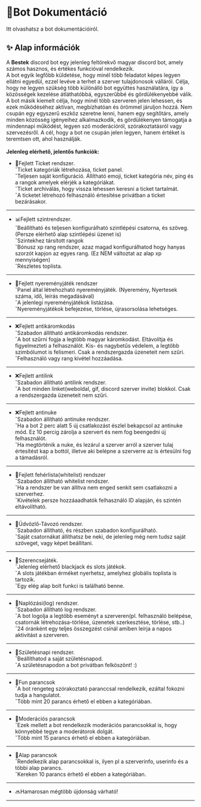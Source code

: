 # 📘Bot Dokumentáció <br>
Itt olvashatsz a bot dokumentációiról.
 ## ✨ Alap információk 

A **Bestek** discord bot egy jelenleg feltörekvő magyar discord bot, amely számos hasznos, és értékes funkcióval rendelkezik.<br>
A bot egyik legfőbb küldetése, hogy minél több feladatot képes legyen ellátni egyedül, ezzel levéve a terhet a szerver tulajdonosok válláról. Célja, hogy ne legyen szükség több különálló bot együttes használatára, így a közösségek kezelése átláthatóbbá, egyszerűbbé és gördülékenyebbé válik.<br>
A bot másik kiemelt célja, hogy minél több szerveren jelen lehessen, és ezek működéséhez aktívan, megbízhatóan és örömmel járuljon hozzá. Nem csupán egy egyszerű eszköz szeretne lenni, hanem egy segítőtárs, amely minden közösség igényeihez alkalmazkodik, és gördülékenyen támogatja a mindennapi működést, legyen szó moderációról, szórakoztatásról vagy szervezésről. A cél, hogy a bot ne csupán jelen legyen, hanem értéket is teremtsen ott, ahol használják.<br><br>
**Jelenleg elérhető, jelentős funkciók:**
  - 🎫Fejlett Ticket rendszer. <br>
    ˇTicket kategóriák létrehozása, ticket panel. <br>
    ˇTeljesen saját konfiguráció. Állítható emoji, ticket kategória név, ping és a rangok amelyek elérjék a kategóriákat.<br>
    ˇTicket archiválás, hogy vissza lehessen keresni a ticket tartalmát. <br>
    ˇA ticketet létrehozó felhasználó értesítése privátban a ticket bezárásakor. <br>
  --------------------------------------------------------------------------------

  - 📊Fejlett szintrendszer.<br>
    ˇBeállítható és teljesen konfigurálható szintlépési csatorna, és szöveg. (Persze elérhető alap szintlépési üzenet is)<br>
    ˇSzintekhez társított rangok<br>
    ˇBónusz xp rang rendszer, azaz magad konfigurálhatod hogy hanyas szorzót kapjon az egyes rang. (Ez NEM változtat az alap xp mennyiségen)<br>
    ˇRészletes toplista.<br>
  --------------------------------------------------------------------------------

  - 🎉Fejlett nyereményjáték rendszer<br>
    ˇPanel által létrehozható nyereményjáték. (Nyeremény, Nyertesek száma, idő,  leírás megadásával)<br>
    ˇA jelenlegi nyereményjátékok listázása.<br>
    ˇNyereményjátékok befejezése, törlése, újrasorsolása lehetséges.<br>
  --------------------------------------------------------------------------------

  - ❌Fejlett antikáromkodás<br>
    ˇSzabadon állítható antikáromkodás rendszer.<br>
    ˇA bot szűrni fogja a legtöbb magyar káromkodást. Eltávolítja és figyelmezteti a felhasználót. Kis- és nagybetűs védelem, a legtöbb szimbólumot is felismeri. Csak a rendszergazda üzeneteit nem szűri.<br>
    ˇFelhasználó vagy rang kivétel hozzáadása.<br>
  --------------------------------------------------------------------------------

  - ❌Fejlett antilink<br>
    ˇSzabadon állítható antilink rendszer.<br>
    ˇA bot minden linket(weboldal, gif, discord szerver invite) blokkol. Csak a rendszergazda üzeneteit nem szűri.<br>
  --------------------------------------------------------------------------------

  - ❌Fejlett antinuke<br>
    ˇSzabadon állítható antinuke rendszer.<br>
    ˇHa a bot 2 perc alatt 5 új csatlakozást észlel bekapcsol az antinuke mód. Ez 10 percig zárolja a szervert és nem fog beengedni új felhasználót.<br>
    ˇHa megtörténik a nuke, és lezárul a szerver arról a szerver tulaj értesítést kap a bottól, illetve aki belépne a szerverre az is értesülni fog a támadásról.<br>
  --------------------------------------------------------------------------------

  - 📑Fejlett fehérlista(whitelist) rendszer<br>
    ˇSzabadon állítható whitelist rendszer.<br>
    ˇHa a rendszer be van állítva nem enged senkit sem csatlakozni a szerverhez.<br>
    ˇKivételek persze hozzáaadhatók felhasználó ID alapján, és szintén eltávolítható.<br>
  --------------------------------------------------------------------------------

  - 👋Üdvözlő-Távozó rendszer.<br>
    ˇSzabadon állítható, és részben szabadon konfigurálható.<br>
    ˇSaját csatornákat állíthatsz be neki, de jelenleg még nem tudsz saját szöveget, vagy képet beállítani.<br>
  --------------------------------------------------------------------------------

  - 🎲Szerencsejáték.<br>
    ˇJelenleg elérhető blackjack és slots játékok.<br>
    ˇA slots játékban érméket nyerhetsz, amelyhez globális toplista is tartozik.<br>
    ˇEgy elég alap bolt funkci is található benne.<br>
  --------------------------------------------------------------------------------

  - 🧧Naplózási(log) rendszer.<br>
    ˇSzabadon állítható log rendszer.<br>
    ˇA bot logolja a legtöbb eseményt a szerveren(pl. felhasználó belépése, csatornák létrehozása-törlése, üzenetek szerkesztése, törlése, stb..)<br>
    ˇ24 óránként egy teljes összegzést csinál amiben leírja a napos aktivitást a szerveren.<br>
  --------------------------------------------------------------------------------

  - 🍰Születésnapi rendszer.<br>
    ˇBeállíthatod a saját születésnapod.<br>
    ˇA születésnapodon a bot privátban felköszönt! :)<br>
  --------------------------------------------------------------------------------

  - 🤣Fun parancsok<br>
    ˇA bot rengeteg szórakoztató paranccsal rendelkezik, ezáltal fokozni tudja a hangulatot.<br>
    ˇTöbb mint 20 parancs érhető el ebben a kategóriában.<br>
  --------------------------------------------------------------------------------

  - 🔨Moderációs parancsok<br>
    ˇEzek mellett a bot rendelkezik moderációs parancsokkal is, hogy könnyebbé tegye a moderátorok dolgát.<br>
    ˇTöbb mint 15 parancs érhető el ebben a kategóriában.<br>
  --------------------------------------------------------------------------------

  - 🔑Alap parancsok<br>
    ˇRendelkezik alap parancsokkal is, ilyen pl a szerverinfo, userinfo és a többi alap parancs.<br>
    ˇKereken 10 parancs érhető el ebben a kategóriában.<br>
  --------------------------------------------------------------------------------

  - 🔜Hamarosan mégtöbb újdonság várható!<br>
  --------------------------------------------------------------------------------













